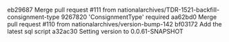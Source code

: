 eb29687 Merge pull request #111 from nationalarchives/TDR-1521-backfill-consignment-type
9267820 'ConsignmentType' required
aa62bd0 Merge pull request #110 from nationalarchives/version-bump-142
bf03172 Add the latest sql script
a32ac30 Setting version to 0.0.61-SNAPSHOT
